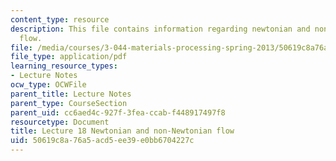 ```yaml
---
content_type: resource
description: This file contains information regarding newtonian and non-newtonian
  flow.
file: /media/courses/3-044-materials-processing-spring-2013/50619c8a76a5acd5ee39e0bb6704227c_MIT3_044S13_Lec18.pdf
file_type: application/pdf
learning_resource_types:
- Lecture Notes
ocw_type: OCWFile
parent_title: Lecture Notes
parent_type: CourseSection
parent_uid: cc6aed4c-927f-3fea-ccab-f448917497f8
resourcetype: Document
title: Lecture 18 Newtonian and non-Newtonian flow
uid: 50619c8a-76a5-acd5-ee39-e0bb6704227c
---
```

